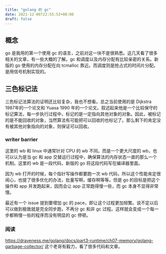 ```yaml
---
title: "golang 的 gc"
date: 2021-12-06T22:55:53+08:00
draft: false
---
```


## 概念

go 是我用的第一个使用 gc 的语言，之前对这一块不是很熟悉。这几天看了很多相关的文章，有一些大概的了解。gc 和调度以及内存分配有比较亲密的关系。新版的 go 使用的内存分配在向 tcmalloc 靠近。而调度则是抢占式的时间片分配。是用信号机制实现的。

## 三色标记法

三色标记法算法的证明还比较复杂，我也不想看。总之当前使用的是 Dijkstra 1987年的一个论文和 Yuasa 1990 年的一个论文。叙述起来他是一个比较保守的标记算法，每一步执行过程中，标记的是一定指向其他对象的对象。因此，被标记的是不能回收的对象，当然算法有可能把可以回收的也标记了。那么剩下的肯定没有被其他对象指向的对象，则保证可以回收。

### writer barrier

这里的 wb 和 linux 中通常针对 CPU 的 wb 不同。而是一个更大尺度的 wb，也可以认为是当 gc 和 app 交替运行过程中，确保算法的内存状态一直的那么一个机制。这里的 wb 是一段代码，新版的 go 将这段代码写在编译器里面。

因为 wb 打开的时候，每个指针写操作都要跑一次 wb 代码，所以这个性能肯定很闹心，也提了很多优化的办法，批量写啊，缓存啊等等。但是 go 的目标是把这个操作和 app 并发跑起来，因而会让 app 正常跑得慢一些，而 gc 本身不显得非常慢。

最近有一个 issue 提到要增加 gc 的 pace，即让这个过程更加频繁。说不定以后可以做到极致就是完全同步跑，不再分 gc 和非 gc 过程。这样就会变成一个每一步都稍慢一些的程序而没有明显的 gc 停顿。

### 阅读
https://draveness.me/golang/docs/part3-runtime/ch07-memory/golang-garbage-collector/
这个老哥有毅力，看了很多代码和文章。
